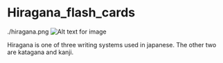# Hiragana_flash_cards
./hiragana.png
![Alt text for image]([./path-to-hiragana](https://github.com/Katherine-Brown-8000/Hiragana_flash_cards/blob/main/hiragana.png)/hiragana.png)

Hiragana is one of three writing systems used in  japanese. The other two are katagana and kanji.



